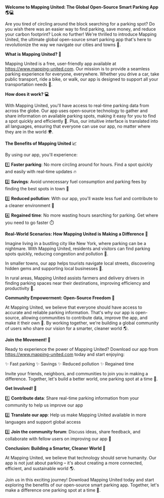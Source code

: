 **Welcome to Mapping United: The Global Open-Source Smart Parking App 🌎💻**

Are you tired of circling around the block searching for a parking spot? Do you wish there was an easier way to find parking, save money, and reduce your carbon footprint? Look no further! We're thrilled to introduce Mapping United, the ultimate global open-source smart parking app that's here to revolutionize the way we navigate our cities and towns 🌆.

**What is Mapping United? 🤔**

Mapping United is a free, user-friendly app available at https://www.mapping-united.com. Our mission is to provide a seamless parking experience for everyone, everywhere. Whether you drive a car, take public transport, ride a bike, or walk, our app is designed to support all your transportation needs 🚀.

**How does it work? 💻**

With Mapping United, you'll have access to real-time parking data from across the globe. Our app uses open-source technology to gather and share information on available parking spots, making it easy for you to find a spot quickly and efficiently 🔑. Plus, our intuitive interface is translated into all languages, ensuring that everyone can use our app, no matter where they are in the world 🌍.

**The Benefits of Mapping United 📈**

By using our app, you'll experience:

1️⃣ **Faster parking**: No more circling around for hours. Find a spot quickly and easily with real-time updates 🔥

2️⃣ **Savings**: Avoid unnecessary fuel consumption and parking fees by finding the best spots in town 💸

3️⃣ **Reduced pollution**: With our app, you'll waste less fuel and contribute to a cleaner environment 🌿

4️⃣ **Regained time**: No more wasting hours searching for parking. Get where you need to go faster ⏱️

**Real-World Scenarios: How Mapping United is Making a Difference 🌟**

Imagine living in a bustling city like New York, where parking can be a nightmare. With Mapping United, residents and visitors can find parking spots quickly, reducing congestion and pollution 🚫.

In smaller towns, our app helps tourists navigate local streets, discovering hidden gems and supporting local businesses 👥.

In rural areas, Mapping United assists farmers and delivery drivers in finding parking spaces near their destinations, improving efficiency and productivity 🌾.

**Community Empowerment: Open-Source Freedom 🤝**

At Mapping United, we believe that everyone should have access to accurate and reliable parking information. That's why our app is open-source, allowing communities to contribute data, improve the app, and make it their own 🔩. By working together, we're building a global community of users who share our vision for a smarter, cleaner world 🌎.

**Join the Movement! 🚀**

Ready to experience the power of Mapping United? Download our app from https://www.mapping-united.com today and start enjoying:

✨ Fast parking
✨ Savings
✨ Reduced pollution
✨ Regained time

Invite your friends, neighbors, and communities to join you in making a difference. Together, let's build a better world, one parking spot at a time 🌟.

**Get Involved! 💪**

1️⃣ **Contribute data**: Share real-time parking information from your community to help us improve our app

2️⃣ **Translate our app**: Help us make Mapping United available in more languages and support global access

3️⃣ **Join the community forum**: Discuss ideas, share feedback, and collaborate with fellow users on improving our app 📢

**Conclusion: Building a Smarter, Cleaner World 💪**

At Mapping United, we believe that technology should serve humanity. Our app is not just about parking – it's about creating a more connected, efficient, and sustainable world 🌎.

Join us in this exciting journey! Download Mapping United today and start exploring the benefits of our open-source smart parking app. Together, let's make a difference one parking spot at a time 🚀.